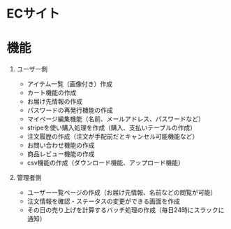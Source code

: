 # ECサイト

# 機能

1. ユーザー側

    - アイテム一覧（画像付き）作成
    - カート機能の作成
    - お届け先情報の作成
    - パスワードの再発行機能の作成
    - マイページ編集機能（名前、メールアドレス、パスワードなど）
    - stripeを使い購入処理を作成（購入、支払いテーブルの作成）
    - 注文履歴の作成（注文が手配前だとキャンセル可能機能など）
    - お問い合わせ機能の作成
    - 商品レビュー機能の作成
    - csv機能の作成（ダウンロード機能、アップロード機能）

2. 管理者側
    - ユーザー一覧ページの作成（お届け先情報、名前などの閲覧が可能）
    - 注文情報を確認・ステータスの変更ができる画面を作成
    - その日の売り上げを計算するバッチ処理の作成（毎日24時にスラックに通知）
